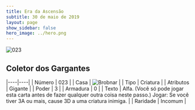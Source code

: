 ```yaml
---
title: Era da Ascensão
subtitle: 30 de maio de 2019
layout: page
show_sidebar: false
hero_image: ../hero.png
---
```


![023](https://cdn.keyforgegame.com/media/card_front/pt/435_023_46XQQ8M5CRF8_pt.png)

## Coletor dos Gargantes

|----|----|
| Número | 023 |
| Casa | ![Brobnar](https://archonarcana.com/images/thumb/e/e0/Brobnar.png/22px-Brobnar.png "Brobnar") |
| Tipo | Criatura |
| Atributos | Gigante |
| Poder | 3 |
| Armadura | 0 |
| Texto | Alfa. (Você só pode jogar esta carta antes de fazer qualquer outra coisa neste passo.) Jogar: Se você tiver 3A ou mais, cause 3D a uma criatura inimiga. |
| Raridade | Incomum |
